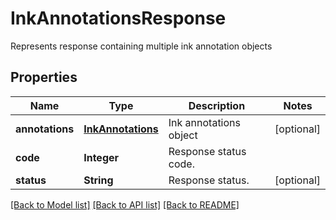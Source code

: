 ﻿
# InkAnnotationsResponse
Represents response containing multiple ink annotation objects

## Properties
Name | Type | Description | Notes
------------ | ------------- | ------------- | -------------
**annotations** | [**InkAnnotations**](InkAnnotations.md) | Ink annotations object | [optional]
**code** | **Integer** | Response status code. | 
**status** | **String** | Response status. | [optional]


[[Back to Model list]](../README.md#documentation-for-models) [[Back to API list]](../README.md#documentation-for-api-endpoints) [[Back to README]](../README.md)


